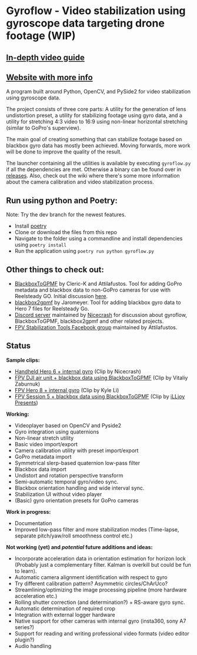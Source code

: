 # Gyroflow - Video stabilization using gyroscope data targeting drone footage (WIP)

## [In-depth video guide](https://youtu.be/NFsTb_f7y8s)

## [Website with more info](http://gyroflow.xyz/)

A program built around Python, OpenCV, and PySide2 for video stabilization using gyroscope data.

The project consists of three core parts: A utility for the generation of lens undistortion preset, a utility for stabilizing footage using gyro data, and a utility for stretching 4:3 video to 16:9 using non-linear horizontal stretching (similar to GoPro's superview).

The main goal of creating something that can stabilize footage based on blackbox gyro data has mostly been achieved. Moving forwards, more work will be done to improve the quality of the result.

The launcher containing all the utilities is available by executing `gyroflow.py` if all the dependencies are met. Otherwise a binary can be found over in [releases](https://github.com/ElvinC/gyroflow/releases). Also, check out the wiki where there's some more information about the camera calibration and video stabilization process.

## Run using python and Poetry:
Note: Try the dev branch for the newest features.

* Install [poetry](https://python-poetry.org/docs/#installation)
* Clone or download the files from this repo
* Navigate to the folder using a commandline and install dependencies using `poetry install`
* Run the application using `poetry run python gyroflow.py`

## Other things to check out:
* [BlackboxToGPMF](https://github.com/Cleric-K/BlackboxToGPMF/tree/gui) by Cleric-K and Attilafustos. Tool for adding GoPro metadata and blackbox data to non-GoPro cameras for use with Reelsteady GO. Initial discussion [here](https://github.com/ElvinC/gyroflow/issues/1).
* [blackbox2gpmf](https://github.com/jaromeyer/blackbox2gpmf) by Jaromeyer. Tool for adding blackbox gyro data to Hero 7 files for Reelsteady Go.
* [Discord server](https://discord.gg/Rs4GBPm) maintained by [Nicecrash](https://www.youtube.com/channel/UCl3M972T7GbxnEucYHzZ05g) for discussion about gyroflow, BlackboxToGPMF, blackbox2gpmf and other related projects.
* [FPV Stabilization Tools Facebook group](https://www.facebook.com/groups/fpvtools) maintained by Attilafustos.


## Status

**Sample clips:**
* [Handheld Hero 6 + internal gyro](https://youtu.be/ZhVVRnuuMFc) (Clip by Nicecrash)
* [FPV DJI air unit + blackbox data using BlackboxToGPMF](https://youtu.be/veolYMpaNgQ) (Clip by Vitaliy Zaburnuk)
* [FPV Hero 8 + internal gyro](https://youtu.be/MUwERfNBK6U) (Clip by Kyle Li)
* [FPV Session 5 + blackbox data using BlackboxToGPMF](https://youtu.be/5PkTHkl2GsI) (Clip by [iLLjoy Presents](https://www.youtube.com/channel/UCaIqfSaXAFSGEdW1PNbrIjA))

**Working:**
* Videoplayer based on OpenCV and Pyside2
* Gyro integration using quaternions
* Non-linear stretch utility
* Basic video import/export
* Camera calibration utility with preset import/export
* GoPro metadata import
* Symmetrical slerp-based quaternion low-pass filter
* Blackbox data import
* Undistort and rotation perspective transform
* Semi-automatic temporal gyro/video sync.
* Blackbox orientation handling and wide interval sync.
* Stabilization UI without video player
* (Basic) gyro orientation presets for GoPro cameras


**Work in progress:**
* Documentation
* Improved low-pass filter and more stabilization modes (Time-lapse, separate pitch/yaw/roll smoothness control etc.)


**Not working (yet) and _potential_ future additions and ideas:**
* Incorporate acceleration data in orientation estimation for horizon lock (Probably just a complementary filter. Kalman is overkill but could be fun to learn).
* Automatic camera alignment identification with respect to gyro
* Try different calibration pattern? Asymmetric circles/ChArUco?
* Streamlining/optimizing the image processing pipeline (more hardware acceleration etc.)
* Rolling shutter correction (and determination?) + RS-aware gyro sync.
* Automatic determination of required crop
* Integration with external logger hardware
* Native support for other cameras with internal gyro (insta360, sony A7 series?)
* Support for reading and writing professional video formats (video editor plugin?)
* Audio handling